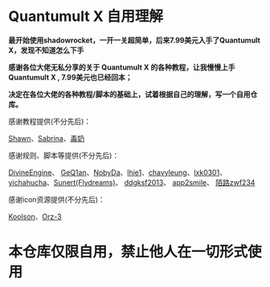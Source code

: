 # Quantumult X 自用理解



**最开始使用shadowrocket，一开一关超简单，后来7.99美元入手了Quantumult X，发现不知道怎么下手**

**感谢各位大佬无私分享的关于 Quantumult X 的各种教程，让我慢慢上手 Quantumult X , 7.99美元也已经回本；**

**决定在各位大佬的各种教程/脚本的基础上，试着根据自己的理解，写一个自用仓库。**

感谢教程提供(不分先后)：

[Shawn](https://www.notion.so/Quantumult-X-1d32ddc6e61c4892ad2ec5ea47f00917)、[Sabrina](https://merlinblog.xyz/)、[毒奶](https://limbopro.xyz/)

感谢规则、脚本等提供(不分先后)：

[DivineEngine](https://github.com/DivineEngine)、 [GeQ1an](https://github.com/GeQ1an)、[NobyDa](https://github.com/NobyDa)、[lhie1](https://github.com/lhie1)、[chavyleung](https://github.com/chavyleung)、[lxk0301](https://github.com/lxk0301)、[yichahucha](https://github.com/yichahucha)、[Sunert(Flydreams)](https://github.com/Sunert/Scripts)、 [ddgksf2013](https://github.com/ddgksf2013)、 [app2smile](https://github.com/app2smile)、 [陌路zwf234](https://github.com/zwf234)

感谢icon资源提供(不分先后)：

[Koolson](https://github.com/Koolson)、[Orz-3](https://github.com/Orz-3)



# 本仓库仅限自用，禁止他人在一切形式使用

